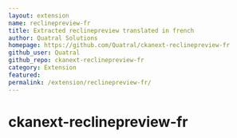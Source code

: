 ```yaml
---
layout: extension
name: reclinepreview-fr
title: Extracted reclinepreview translated in french
author: Quatral Solutions
homepage: https://github.com/Quatral/ckanext-reclinepreview-fr
github_user: Quatral
github_repo: ckanext-reclinepreview-fr
category: Extension
featured: 
permalink: /extension/reclinepreview-fr/
---
```



ckanext-reclinepreview-fr
=========================

